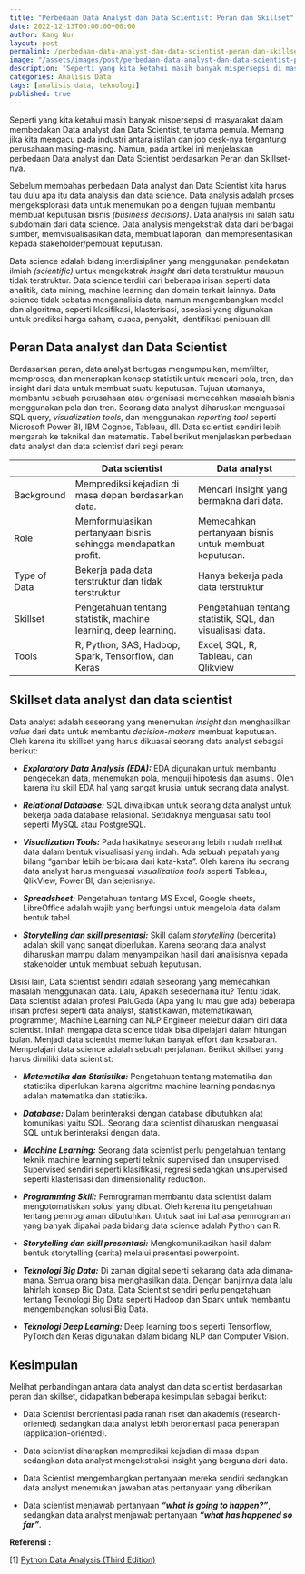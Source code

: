```yaml
---
title: "Perbedaan Data Analyst dan Data Scientist: Peran dan Skillset"
date: 2022-12-13T00:00:00+00:00
author: Kang Nur
layout: post
permalink: /perbedaan-data-analyst-dan-data-scientist-peran-dan-skillset
image: "/assets/images/post/perbedaan-data-analyst-dan-data-scientist-peran-dan-skillset/gambar1.jpg"
description: "Seperti yang kita ketahui masih banyak mispersepsi di masyarakat dalam membedakan Data analyst dan Data Scientist, terutama pemula."
categories: Analisis Data
tags: [analisis data, teknologi]
published: true
---
```

<p>Seperti yang kita ketahui masih banyak mispersepsi di masyarakat dalam membedakan Data analyst dan Data Scientist, terutama pemula. Memang jika kita mengacu pada industri antara istilah dan job desk-nya tergantung perusahaan masing-masing. Namun, pada artikel ini menjelaskan perbedaan Data analyst dan Data Scientist berdasarkan Peran dan Skillset-nya.</p>
<p>Sebelum membahas perbedaan Data analyst dan Data Scientist kita harus tau dulu apa itu data analysis dan data science. Data analysis adalah proses mengeksplorasi data untuk menemukan pola dengan tujuan membantu membuat keputusan bisnis <em>(business decisions)</em>. Data analysis ini salah satu subdomain dari data science. Data analysis mengekstrak data dari berbagai sumber, memvisualisasikan data, membuat laporan, dan mempresentasikan kepada stakeholder/pembuat keputusan.</p>
<p>Data science adalah bidang interdisipliner yang menggunakan pendekatan ilmiah <em>(scientific)</em> untuk mengekstrak <em>insight</em> dari data terstruktur maupun tidak terstruktur. Data science terdiri dari beberapa irisan seperti data analitik, data mining, machine learning dan domain terkait lainnya. Data science tidak sebatas menganalisis data, namun mengembangkan model dan algoritma, seperti klasifikasi, klasterisasi, asosiasi yang digunakan untuk prediksi harga saham, cuaca, penyakit, identifikasi penipuan dll.</p>
<h2 class="atx" id="peran-data-analyst-dan-data-scientist"><strong>Peran Data analyst dan Data Scientist</strong></h2>
<p>Berdasarkan peran, data analyst bertugas mengumpulkan, memfilter, memproses, dan menerapkan konsep statistik untuk mencari pola, tren, dan insight dari data untuk membuat suatu keputusan. Tujuan utamanya, membantu sebuah perusahaan atau organisasi memecahkan masalah bisnis menggunakan pola dan tren. Seorang data analyst diharuskan menguasai SQL query, <em>visualization tools</em>, dan menggunakan <em>reporting tool</em> seperti Microsoft Power BI, IBM Cognos, Tableau, dll. Data scientist sendiri lebih mengarah ke teknikal dan matematis. Tabel berikut menjelaskan perbedaan data analyst dan data scientist dari segi peran:</p>
<table>
<thead>
<tr>
<th></th>
<th>Data scientist</th>
<th>Data analyst</th>
</tr>
</thead>
<tbody><tr>
<td>Background</td>
<td>Memprediksi kejadian di masa depan berdasarkan data.</td>
<td>Mencari insight yang bermakna dari data.</td>
</tr>
<tr>
<td>Role</td>
<td>Memformulasikan pertanyaan bisnis sehingga mendapatkan profit.</td>
<td>Memecahkan pertanyaan bisnis untuk membuat keputusan.</td>
</tr>
<tr>
<td>Type of Data</td>
<td>Bekerja pada data terstruktur dan tidak terstruktur</td>
<td>Hanya bekerja pada data terstruktur</td>
</tr>
<tr>
<td>Skillset</td>
<td>Pengetahuan tentang statistik, machine learning, deep learning.</td>
<td>Pengetahuan tentang statistik, SQL, dan visualisasi data.</td>
</tr>
<tr>
<td>Tools</td>
<td>R, Python, SAS, Hadoop, Spark, Tensorflow, dan Keras</td>
<td>Excel, SQL, R, Tableau, dan Qlikview</td>
</tr>
</tbody></table>
<h2 class="atx" id="skillset-data-analyst-dan-data-scientist"><strong>Skillset data analyst dan data scientist</strong></h2>
<p>Data analyst adalah seseorang yang menemukan <em>insight</em> dan menghasilkan <em>value</em> dari data untuk membantu <em>decision-makers</em> membuat keputusan. Oleh karena itu skillset yang harus dikuasai seorang data analyst sebagai berikut:</p>
<ul>
<li><p><strong><em>Exploratory Data Analysis (EDA):</em></strong> EDA digunakan untuk membantu pengecekan data, menemukan pola, menguji hipotesis dan asumsi. Oleh karena itu skill EDA hal yang sangat krusial untuk seorang data analyst.</p>
</li>
<li><p><strong><em>Relational Database:</em></strong> SQL diwajibkan untuk seorang data analyst untuk bekerja pada database relasional. Setidaknya menguasai satu tool seperti MySQL atau PostgreSQL.</p>
</li>
<li><p><strong><em>Visualization Tools:</em></strong> Pada hakikatnya seseorang lebih mudah melihat data dalam bentuk visualisasi yang indah. Ada sebuah pepatah yang bilang “gambar lebih berbicara dari kata-kata”. Oleh karena itu seorang data analyst harus menguasai <em>visualization tools</em> seperti Tableau, QlikView, Power BI, dan sejenisnya.</p>
</li>
<li><p><strong><em>Spreadsheet:</em></strong> Pengetahuan tentang MS Excel, Google sheets, LibreOffice adalah wajib yang berfungsi untuk mengelola data dalam bentuk tabel.</p>
</li>
<li><p><strong><em>Storytelling dan skill presentasi:</em></strong> Skill dalam <em>storytelling</em> (bercerita) adalah skill yang sangat diperlukan. Karena seorang data analyst diharuskan mampu dalam menyampaikan hasil dari analisisnya kepada stakeholder untuk membuat sebuah keputusan.</p>
</li>
</ul>
<p>Disisi lain, Data scientist sendiri adalah seseorang yang memecahkan masalah menggunakan data. Lalu, Apakah sesederhana itu? Tentu tidak. Data scientist adalah profesi PaluGada (Apa yang lu mau gue ada) beberapa irisan profesi seperti data analyst, statistikawan, matematikawan, programmer, Machine Learning dan NLP Engineer melebur dalam diri data scientist. Inilah mengapa data science tidak bisa dipelajari dalam hitungan bulan. Menjadi data scientist memerlukan banyak effort dan kesabaran. Mempelajari data science adalah sebuah perjalanan. Berikut skillset yang harus dimiliki data scientist:</p>
<ul>
<li><p><strong><em>Matematika dan Statistika:</em></strong> Pengetahuan tentang matematika dan statistika diperlukan karena algoritma machine learning pondasinya adalah matematika dan statistika.</p>
</li>
<li><p><strong><em>Database:</em></strong> Dalam berinteraksi dengan database dibutuhkan alat komunikasi yaitu SQL. Seorang data scientist diharuskan menguasai SQL untuk berinteraksi dengan data.</p>
</li>
<li><p><strong><em>Machine Learning:</em></strong> Seorang data scientist perlu pengetahuan tentang teknik machine learning seperti teknik supervised dan unsupervised. Supervised sendiri seperti klasifikasi, regresi sedangkan unsupervised seperti klasterisasi dan dimensionality reduction.</p>
</li>
<li><p><strong><em>Programming Skill:</em></strong> Pemrograman membantu data scientist dalam mengotomatiskan solusi yang dibuat. Oleh karena itu pengetahuan tentang pemrograman dibutuhkan. Untuk saat ini bahasa pemrograman yang banyak dipakai pada bidang data science adalah Python dan R.</p>
</li>
<li><p><strong><em>Storytelling dan skill presentasi:</em></strong> Mengkomunikasikan hasil dalam bentuk storytelling (cerita) melalui presentasi powerpoint.</p>
</li>
<li><p><strong><em>Teknologi Big Data:</em></strong> Di zaman digital seperti sekarang data ada dimana-mana. Semua orang bisa menghasilkan data. Dengan banjirnya data lalu lahirlah konsep Big Data. Data Scientist sendiri perlu pengetahuan tentang Teknologi Big Data seperti Hadoop dan Spark untuk membantu mengembangkan solusi Big Data.</p>
</li>
<li><p><strong><em>Teknologi Deep Learning:</em></strong> Deep learning tools seperti Tensorflow, PyTorch dan Keras digunakan dalam bidang NLP dan Computer Vision.</p>
</li>
</ul>
<h2 class="atx" id="kesimpulan">Kesimpulan</h2>
<p>Melihat perbandingan antara data analyst dan data scientist berdasarkan peran dan skillset, didapatkan beberapa kesimpulan sebagai berikut:</p>
<ul>
<li><p>Data Scientist berorientasi pada ranah riset dan akademis (research-oriented) sedangkan data analyst lebih berorientasi pada penerapan (application-oriented).</p>
</li>
<li><p>Data scientist diharapkan memprediksi kejadian di masa depan sedangkan data analyst mengekstraksi insight yang berguna dari data.</p>
</li>
<li><p>Data Scientist mengembangkan pertanyaan mereka sendiri sedangkan data analyst menemukan jawaban atas pertanyaan yang diberikan.</p>
</li>
<li><p>Data scientist menjawab pertanyaan <strong><em>“what is going to happen?”</em></strong>, sedangkan data analyst menjawab pertanyaan <strong><em>“what has happened so far”</em></strong>.</p>
</li>
</ul>
<p><strong>Referensi :</strong></p>
<p>[1] <a href="https://www.amazon.com/Python-Data-Analysis-collection-visualization-ebook/dp/B0859CVGB4">Python Data Analysis (Third Edition)</a></p>
